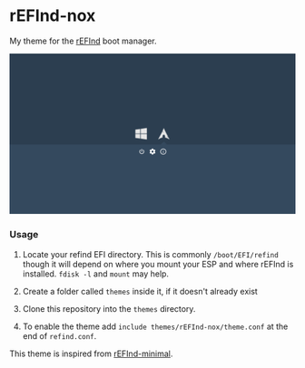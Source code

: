 # rEFInd-nox
My theme for the [rEFInd](http://www.rodsbooks.com/refind/) boot manager.

![Screenshot](https://github.com/pixix4/rEFInd-nox/blob/master/screenshot.png?raw=true)

### Usage

 1. Locate your refind EFI directory. This is commonly `/boot/EFI/refind`
    though it will depend on where you mount your ESP and where rEFInd is
    installed. `fdisk -l` and `mount` may help.

 2. Create a folder called `themes` inside it, if it doesn't already exist

 3. Clone this repository into the `themes` directory.

 4. To enable the theme add `include themes/rEFInd-nox/theme.conf` at the end of
    `refind.conf`.

This theme is inspired from [rEFInd-minimal](https://github.com/EvanPurkhiser/rEFInd-minimal).
